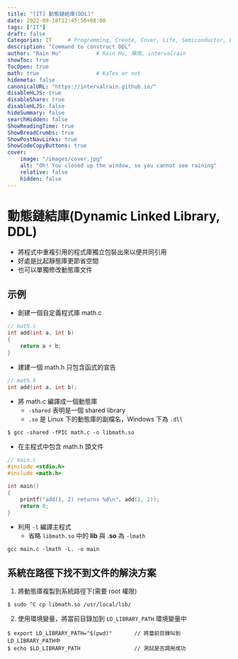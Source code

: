 ```yaml
---
title: "[IT] 動態鏈結庫(DDL)"
date: 2022-09-18T22:45:56+08:00
tags: ["IT"]
draft: false
Categories: IT     # Programming, Create, Cover, Life, Semiconductor, Leetcode, Logic Design, Daily, OS, CS50, CA
description: "Command to construct DDL"
author: "Rain Hu"           # Rain Hu, 陣雨, intervalrain
showToc: true
TocOpen: true
math: true                  # KaTex or not
hidemeta: false
canonicalURL: "https://intervalrain.github.io/"
disableHLJS: true
disableShare: true
disableHLJS: false
hideSummary: false
searchHidden: false
ShowReadingTime: true
ShowBreadCrumbs: true
ShowPostNavLinks: true
ShowCodeCopyButtons: true
cover:
    image: "/images/cover.jpg"
    alt: "Oh! You closed up the window, so you cannot see raining"
    relative: false
    hidden: false
---
```

# 動態鏈結庫(Dynamic Linked Library, DDL)
+ 將程式中重複引用的程式庫獨立包裝出來以便共同引用
+ 好處是比起靜態庫更節省空間
+ 也可以單獨修改動態庫文件

## 示例
+ 創建一個自定義程式庫 math.c
```C++
// math.c
int add(int a, int b)
{
    return a + b;
}

```
+ 建建一個 math.h 只包含函式的宣告
```C++
// math.h
int add(int a, int b);
```

+ 將 math.c 編譯成一個動態庫
    + `-shared` 表明是一個 shared library
    + `.so` 是 Linux 下的動態庫的副檔名，Windows 下為 `.dll`
```shell
$ gcc -shared -fPIC math.c -o libmath.so
```
+ 在主程式中包含 math.h 頭文件
```C++
// main.c
#include <stdio.h>
#include <math.h>

int main()
{
    printf("add(1, 2) returns %d\n", add(1, 2));
    return 0;
}
```
+ 利用 `-l` 編譯主程式
    + 省略 `libmath.so` 中的 **lib** 與 **.so** 為 `-lmath`
```shell
gcc main.c -lmath -L. -o main
```

## 系統在路徑下找不到文件的解決方案
1. 將動態庫複製到系統路徑下(需要 root 權限)
```shell
$ sudo ^C cp libmath.so /usr/local/lib/
```
2. 使用環境變量，將當前目錄加到 `LD_LIBRARY_PATH` 環境變量中
```shell
$ export LD_LIBRARY_PATH="$(pwd)"       // 將當前目錄叫到 LD_LIBRARY_PATH中
$ echo $LD_LIBRARY_PATH                 // 測試是否調用成功
```
